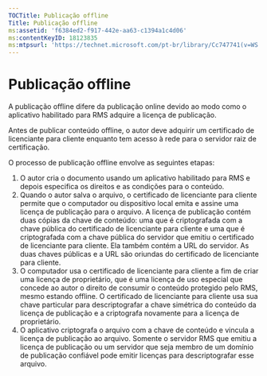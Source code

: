 ```yaml
---
TOCTitle: Publicação offline
Title: Publicação offline
ms:assetid: 'f6384ed2-f917-442e-aa63-c1394a1c4d06'
ms:contentKeyID: 18123835
ms:mtpsurl: 'https://technet.microsoft.com/pt-br/library/Cc747741(v=WS.10)'
---
```


Publicação offline
==================

A publicação offline difere da publicação online devido ao modo como o aplicativo habilitado para RMS adquire a licença de publicação.

Antes de publicar conteúdo offline, o autor deve adquirir um certificado de licenciante para cliente enquanto tem acesso à rede para o servidor raiz de certificação.

O processo de publicação offline envolve as seguintes etapas:

1.  O autor cria o documento usando um aplicativo habilitado para RMS e depois especifica os direitos e as condições para o conteúdo.
2.  Quando o autor salva o arquivo, o certificado de licenciante para cliente permite que o computador ou dispositivo local emita e assine uma licença de publicação para o arquivo.
    A licença de publicação contém duas cópias da chave de conteúdo: uma que é criptografada com a chave pública do certificado de licenciante para cliente e uma que é criptografada com a chave pública do servidor que emitiu o certificado de licenciante para cliente. Ela também contém a URL do servidor. As duas chaves públicas e a URL são oriundas do certificado de licenciante para cliente.
3.  O computador usa o certificado de licenciante para cliente a fim de criar uma licença de proprietário, que é uma licença de uso especial que concede ao autor o direito de consumir o conteúdo protegido pelo RMS, mesmo estando offline. O certificado de licenciante para cliente usa sua chave particular para descriptografar a chave simétrica do conteúdo da licença de publicação e a criptografa novamente para a licença de proprietário.
4.  O aplicativo criptografa o arquivo com a chave de conteúdo e vincula a licença de publicação ao arquivo. Somente o servidor RMS que emitiu a licença de publicação ou um servidor que seja membro de um domínio de publicação confiável pode emitir licenças para descriptografar esse arquivo.

